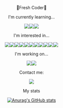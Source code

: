 <div align=center>
👋Fresh Coder👋

I'm currently learning...

<a href="https://python.org" target="_blank"><img src="https://img.shields.io/badge/Python-3776AB?style=flat-square&logo=Python&logoColor=white"/></a><a href="https://git-scm.com/" target="_blank"><img src="https://img.shields.io/badge/Git-F05032?style=flat-square&logo=Git&logoColor=white"/></a><a href="https://www.pythonanywhere.com/" target="_blank"><img src="https://img.shields.io/badge/Pythonanywhere-3776AB?style=flat-square&logo=Python&logoColor=white"/></a>

I'm interested in...

<a href="https://www.java.com/ko/" target="_blank"><img src="https://img.shields.io/badge/Java-007396?style=flat-square&logo=Java&logoColor=white"/></a><a href="https://ko.javascript.info/" target="_blank"><img src="https://img.shields.io/badge/JavaScript-F7DF1E?style=flat-square&logo=JavaScript&logoColor=white"/></a><a href="https://www.ruby-lang.org/ko/" target="_blank"><img src="https://img.shields.io/badge/Ruby-CC342D?style=flat-square&logo=Ruby&logoColor=white"/></a><a href="https://www.apple.com/kr/ios/ios-15-preview/" target="_blank"><img src="https://img.shields.io/badge/iOS-000000?style=flat-square&logo=iOS&logoColor=white"/></a><a href="https://www.apple.com/kr/swift/" target="_blank"><img src="https://img.shields.io/badge/Swift-FA7343?style=flat-square&logo=Swift&logoColor=white"/></a><a href="https://flask.palletsprojects.com/en/2.0.x/" target="_blank"><img src="https://img.shields.io/badge/Flask-000000?style=flat-square&logo=Flask&logoColor=white"/></a><a href="https://www.djangoproject.com/" target="_blank"><img src="https://img.shields.io/badge/Django-092E20?style=flat-square&logo=Django&logoColor=white"/></a><a href="https://www.naver.com" target="_blank"><img src="https://img.shields.io/badge/Naver-03C75A?style=flat-square&logo=Naver&logoColor=white"/></a><a href="https://www.kakaocorp.com/page/" target="_blank"><img src="https://img.shields.io/badge/Kakao-FFCD00?style=flat-square&logo=Kakao&logoColor=white"/></a><a href="https://line.me/ko/" target="_blank"><img src="https://img.shields.io/badge/Line-00C300?style=flat-square&logo=LINE&logoColor=white"/></a><a href="https://velog.io/" target="_blank"><img src="https://img.shields.io/badge/Velog-20c997?style=flat-square&logo=Vimeo&logoColor=white"/></a>

I'm working on...

<a href="https://github.com/" target="_blank"><img src="https://img.shields.io/badge/GitHub-181717?style=flat-square&logo=GitHub&logoColor=white"/></a><a href="https://about.gitlab.com/" target="_blank"><img src="https://img.shields.io/badge/Gitlab-FCA121?style=flat-square&logo=Gitlab&logoColor=white"/></a>

Contact me:

<a href="mailto:qowppp@gmail.com" target="_blank"><img src="https://img.shields.io/badge/Gmail-EA4335?style=flat-square&logo=Gmail&logoColor=white"/></a>

My stats

[![Anurag's GitHub stats](https://github-readme-stats.vercel.app/api?username=S-G-Lee)](https://github.com/anuraghazra/github-readme-stats)
  
</div>





<!--
**S-G-Lee/S-G-Lee** is a ✨ _special_ ✨ repository because its `README.md` (this file) appears on your GitHub profile.

Here are some ideas to get you started:

- 🔭 I’m currently working on ...
- 🌱 I’m currently learning ...
- 👯 I’m looking to collaborate on ...
- 🤔 I’m looking for help with ...
- 💬 Ask me about ...
- 📫 How to reach me: ...
- 😄 Pronouns: ...
- ⚡ Fun fact: ...
-->
